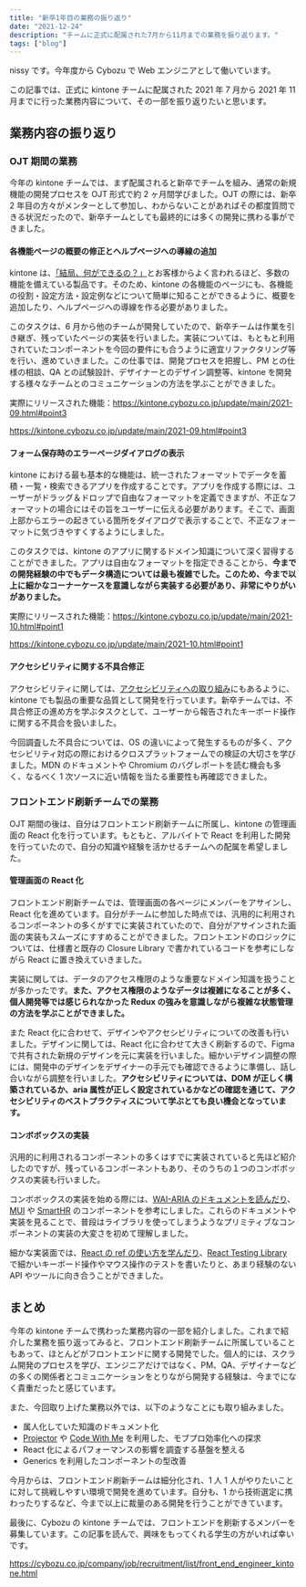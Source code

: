 ```yaml
---
title: "新卒1年目の業務の振り返り"
date: "2021-12-24"
description: "チームに正式に配属された7月から11月までの業務を振り返ります。"
tags: ["blog"]
---
```


nissy です。今年度から Cybozu で Web エンジニアとして働いています。

この記事では、正式に kintone チームに配属された 2021 年 7 月から 2021 年 11 月までに行った業務内容について、その一部を振り返りたいと思います。

## 業務内容の振り返り

### OJT 期間の業務

今年の kintone チームでは、まず配属されると新卒でチームを組み、通常の新規機能の開発プロセスを OJT 形式で約 2 ヶ月間学びました。OJT の際には、新卒 2 年目の方々がメンターとして参加し、わからないことがあればその都度質問できる状況だったので、新卒チームとしても最終的には多くの開発に携わる事ができました。

#### 各機能ページの概要の修正とヘルプページへの導線の追加

kintone は、[「結局、何ができるの？」](https://kintone.cybozu.co.jp/myrecipe/)とお客様からよく言われるほど、多数の機能を備えている製品です。そのため、kintone の各機能のページにも、各機能の役割・設定方法・設定例などについて簡単に知ることができるように、概要を追加したり、ヘルプページへの導線を作る必要がありました。

このタスクは、6 月から他のチームが開発していたので、新卒チームは作業を引き継ぎ、残っていたページの実装を行いました。実装については、もともと利用されていたコンポーネントを今回の要件にも合うように適宜リファクタリング等を行い、進めていきました。この仕事では、開発プロセスを把握し、PM との仕様の相談、QA との試験設計、デザイナーとのデザイン調整等、kintone を開発する様々なチームとのコミュニケーションの方法を学ぶことができました。

実際にリリースされた機能：https://kintone.cybozu.co.jp/update/main/2021-09.html#point3

https://kintone.cybozu.co.jp/update/main/2021-09.html#point3

#### フォーム保存時のエラーページダイアログの表示

kintone における最も基本的な機能は、統一されたフォーマットでデータを蓄積・一覧・検索できるアプリを作成することです。アプリを作成する際には、ユーザーがドラッグ＆ドロップで自由なフォーマットを定義できますが、不正なフォーマットの場合にはその旨をユーザーに伝える必要があります。そこで、画面上部からエラーの起きている箇所をダイアログで表示することで、不正なフォーマットに気づきやすくするようにしました。

このタスクでは、kintone のアプリに関するドメイン知識について深く習得することができました。アプリは自由なフォーマットを指定できることから、**今までの開発経験の中でもデータ構造については最も複雑でした。このため、今まで以上に細かなコーナーケースを意識しながら実装する必要があり、非常にやりがいがありました。**

実際にリリースされた機能：https://kintone.cybozu.co.jp/update/main/2021-10.html#point1

https://kintone.cybozu.co.jp/update/main/2021-10.html#point1

#### アクセシビリティに関する不具合修正

アクセシビリティに関しては、[アクセシビリティへの取り組み](https://cybozu.co.jp/efforts/accessibility/)にもあるように、kintone でも製品の重要な品質として開発を行っています。新卒チームでは、不具合修正の進め方を学ぶタスクとして、ユーザーから報告されたキーボード操作に関する不具合を扱いました。

今回調査した不具合については、OS の違いによって発生するものが多く、アクセシビリティ対応の際におけるクロスプラットフォームでの検証の大切さを学びました。MDN のドキュメントや Chromium のバグレポートを読む機会も多く、なるべく 1 次ソースに近い情報を当たる重要性も再確認できました。

### フロントエンド刷新チームでの業務

OJT 期間の後は、自分はフロントエンド刷新チームに所属し、kintone の管理画面の React 化を行っています。もともと、アルバイトで React を利用した開発を行っていたので、自分の知識や経験を活かせるチームへの配属を希望しました。

#### 管理画面の React 化

フロントエンド刷新チームでは、管理画面の各ページにメンバーをアサインし、React 化を進めています。自分がチームに参加した時点では、汎用的に利用されるコンポーネントの多くがすでに実装されていたので、自分がアサインされた画面の実装もスムーズにすすめることができました。フロントエンドのロジックについては、仕様書と既存の Closure Library で書かれているコードを参考にしながら React に置き換えていきました。

実装に関しては、データのアクセス権限のような重要なドメイン知識を扱うことが多かったです。**また、アクセス権限のようなデータは複雑になることが多く、個人開発等では感じられなかった Redux の強みを意識しながら複雑な状態管理の方法を学ぶことができました。**

また React 化に合わせて、デザインやアクセシビリティについての改善も行いました。デザインに関しては、React 化に合わせて大きく刷新するので、Figma で共有された新規のデザインを元に実装を行いました。細かいデザイン調整の際には、開発中のデザインをデザイナーの手元でも確認できるように準備し、話し合いながら調整を行いました。**アクセシビリティについては、DOM が正しく構築されているか、aria 属性が正しく設定されているかなどの確認を通じて、アクセシビリティのベストプラクティスについて学ぶとても良い機会となっています。**

#### コンボボックスの実装

汎用的に利用されるコンポーネントの多くはすでに実装されていると先ほど紹介したのですが、残っているコンポーネントもあり、そのうちの１つのコンボボックスの実装も行いました。

コンボボックスの実装を始める際には、[WAI-ARIA のドキュメントを読んだり](https://zenn.dev/nissy_dev/scraps/2c50f2db545d7a)、[MUI](https://mui.com/components/autocomplete/#main-content) や [SmartHR](https://smarthr-ui.netlify.app/?path=/story/combobox--single) のコンポーネントを参考にしました。これらのドキュメントや実装を見ることで、普段はライブラリを使ってしまうようなプリミティブなコンポーネントの実装の大変さを初めて理解しました。

細かな実装面では、[React の ref の使い方を学んだり](https://zenn.dev/nissy_dev/scraps/a963878c06b272)、[React Testing Library](https://testing-library.com/) で細かいキーボード操作やマウス操作のテストを書いたりと、あまり経験のない API やツールに向き合うことができました。

## まとめ

今年の kintone チームで携わった業務内容の一部を紹介しました。これまで紹介した業務を振り返ってみると、フロントエンド刷新チームに所属していることもあって、ほとんどがフロントエンドに関する開発でした。個人的には、スクラム開発のプロセスを学び、エンジニアだけではなく、PM、QA、デザイナーなどの多くの関係者とコミュニケーションをとりながら開発する経験は、今までになく貴重だったと感じています。

また、今回取り上げた業務以外では、以下のようなことにも取り組みました。

- 属人化していた知識のドキュメント化
- [Projector](https://lp.jetbrains.com/projector/) や [Code With Me](https://www.jetbrains.com/code-with-me/) を利用した、モブプロ効率化への探求
- React 化によるパフォーマンスの影響を調査する基盤を整える
- Generics を利用したコンポーネントの型改善

今月からは、フロントエンド刷新チームは細分化され、1 人 1 人がやりたいことに対して挑戦しやすい環境で開発を進めています。自分も、1 から技術選定に携わったりするなど、今まで以上に裁量のある開発を行うことができています。

最後に、Cybozu の kintone チームでは、フロントエンドを刷新するメンバーを募集しています。この記事を読んで、興味をもってくれる学生の方がいれば幸いです。

https://cybozu.co.jp/company/job/recruitment/list/front_end_engineer_kintone.html
